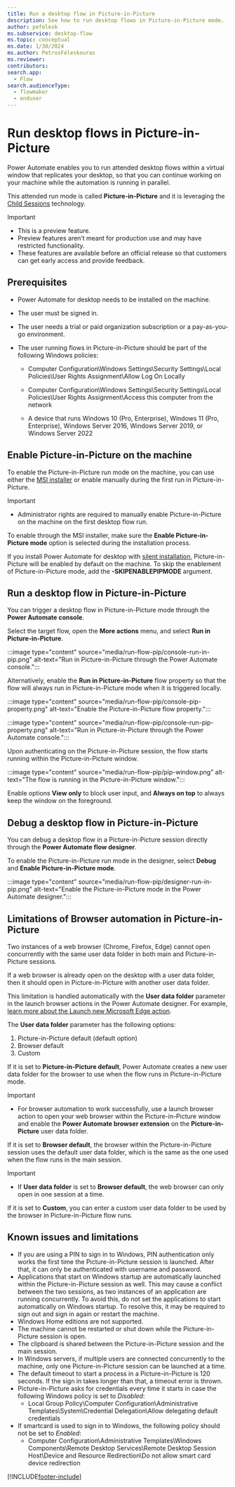 ```yaml
---
title: Run a desktop flow in Picture-in-Picture
description: See how to run desktop flows in Picture-in-Picture mode.
author: pefelesk
ms.subservice: desktop-flow
ms.topic: conceptual
ms.date: 1/30/2024
ms.author: PetrosFeleskouras
ms.reviewer: 
contributors:
search.app: 
  - Flow 
search.audienceType: 
  - flowmaker
  - enduser
---
```


# Run desktop flows in Picture-in-Picture

Power Automate enables you to run attended desktop flows within a virtual window that replicates your desktop, so that you can continue working on your machine while the automation is running in parallel. 

This attended run mode is called **Picture-in-Picture** and it is leveraging the [Child Sessions](/windows/win32/termserv/child-sessions) technology.

> [!IMPORTANT]
>
> - This is a preview feature.
> - Preview features aren’t meant for production use and may have restricted functionality.
> - These features are available before an official release so that customers can get early access and provide feedback.

## Prerequisites 

- Power Automate for desktop needs to be installed on the machine. 

- The user must be signed in.

- The user needs a trial or paid organization subscription or a pay-as-you-go environment.

- The user running flows in Picture-in-Picture should be part of the following Windows policies:
  - Computer Configuration\Windows Settings\Security Settings\Local Policies\User Rights Assignment\Allow Log On Locally
  - Computer Configuration\Windows Settings\Security Settings\Local Policies\User Rights Assignment\Access this computer from the network
 
  - A device that runs Windows 10 (Pro, Enterprise), Windows 11 (Pro, Enterprise), Windows Server 2016, Windows Server 2019, or Windows Server 2022

## Enable Picture-in-Picture on the machine

To enable the Picture-in-Picture run mode on the machine, you can use either the [MSI installer](install.md#install-power-automate-using-the-msi-installer) or enable manually during the first run in Picture-in-Picture.

> [!IMPORTANT]
>
> - Administrator rights are required to manually enable Picture-in-Picture on the machine on the first desktop flow run.

To enable through the MSI installer, make sure the **Enable Picture-in-Picture mode** option is selected during the installation process.

If you install Power Automate for desktop with [silent installation](install-silently.md), Picture-in-Picture will be enabled by default on the machine. To skip the enablement of Picture-in-Picture mode, add the **-SKIPENABLEPIPMODE** argument. 

## Run a desktop flow in Picture-in-Picture

You can trigger a desktop flow in Picture-in-Picture mode through the **Power Automate console**. 

Select the target flow, open the **More actions** menu, and select **Run in Picture-in-Picture**.

:::image type="content" source="media/run-flow-pip/console-run-in-pip.png" alt-text="Run in Picture-in-Picture through the Power Automate console.":::

Alternatively, enable the **Run in Picture-in-Picture** flow property so that the flow will always run in Picture-in-Picture mode when it is triggered locally.

:::image type="content" source="media/run-flow-pip/console-pip-property.png" alt-text="Enable the Picture-in-Picture flow property.":::

:::image type="content" source="media/run-flow-pip/console-run-pip-property.png" alt-text="Run in Picture-in-Picture through the Power Automate console.":::

Upon authenticating on the Picture-in-Picture session, the flow starts running within the Picture-in-Picture window. 

:::image type="content" source="media/run-flow-pip/pip-window.png" alt-text="The flow is running in the Picture-in-Picture window.":::

Enable options **View only** to block user input, and **Always on top** to always keep the window on the foreground.

## Debug a desktop flow in Picture-in-Picture

You can debug a desktop flow in a Picture-in-Picture session directly through the **Power Automate flow designer**.

To enable the Picture-in-Picture run mode in the designer, select **Debug** and **Enable Picture-in-Picture mode**. 

:::image type="content" source="media/run-flow-pip/designer-run-in-pip.png" alt-text="Enable the Picture-in-Picture mode in the Power Automate designer.":::

## Limitations of Browser automation in Picture-in-Picture

Two instances of a web browser (Chrome, Firefox, Edge) cannot open concurrently with the same user data folder in both main and Picture-in-Picture sessions. 

If a web browser is already open on the desktop with a user data folder, then it should open in Picture-in-Picture with another user data folder. 

This limitation is handled automatically with the **User data folder** parameter in the launch browser actions in the Power Automate designer. For example, [learn more about the Launch new Microsoft Edge action](../webautomation.md#-launch-new-microsoft-edge).

The **User data folder** parameter has the following options:

1. Picture-in-Picture default (default option)
2. Browser default
3. Custom

If it is set to **Picture-in-Picture default**, Power Automate creates a new user data folder for the browser to use when the flow runs in Picture-in-Picture mode.

> [!IMPORTANT]
>
> -  For browser automation to work successfully, use a launch browser action to open your web browser within the Picture-in-Picture window and enable the **Power Automate browser extension** on the **Picture-in-Picture** user data folder.

If it is set to **Browser default**, the browser within the Picture-in-Picture session uses the default user data folder, which is the same as the one used when the flow runs in the main session. 

> [!IMPORTANT]
>
> - If **User data folder** is set to **Browser default**, the web browser can only open in one session at a time.

If it is set to **Custom**, you can enter a custom user data folder to be used by the browser in Picture-in-Picture flow runs.

## Known issues and limitations

- If you are using a PIN to sign in to Windows, PIN authentication only works the first time the Picture-in-Picture session is launched. After that, it can only be authenticated with username and password.
- Applications that start on Windows startup are automatically launched within the Picture-in-Picture session as well. This may cause a conflict between the two sessions, as two instances of an application are running concurrently. To avoid this, do not set the applications to start automatically on Windows startup. To resolve this, it may be required to sign out and sign in again or restart the machine.
- Windows Home editions are not supported.
- The machine cannot be restarted or shut down while the Picture-in-Picture session is open.
- The clipboard is shared between the Picture-in-Picture session and the main session.
- In Windows servers, if multiple users are connected concurrently to the machine, only one Picture-in-Picture session can be launched at a time.
- The default timeout to start a process in a Picture-in-Picture is 120 seconds. If the sign in takes longer than that, a timeout error is thrown.
- Picture-in-Picture asks for credentials every time it starts in case the following Windows policy is set to *Disabled*: 
  - Local Group Policy\Computer Configuration\Administrative Templates\System\Credential Delegation\Allow delegating default credentials
- If smartcard is used to sign in to Windows, the following policy should not be set to *Enabled*:
  - Computer Configuration\Administrative Templates\Windows Components\Remote Desktop Services\Remote Desktop Session Host\Device and Resource Redirection\Do not allow smart card device redirection

[!INCLUDE[footer-include](../includes/footer-banner.md)]









